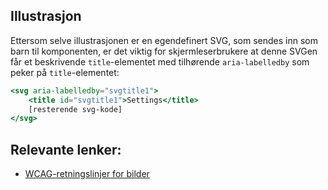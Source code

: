 ## Illustrasjon

Ettersom selve illustrasjonen er en egendefinert SVG, som sendes inn som barn til komponenten, er det viktig for skjermleserbrukere at denne SVGen får et beskrivende `title`-elementet med tilhørende `aria-labelledby` som peker på `title`-elementet:

```jsx
<svg aria-labelledby="svgtitle1">
    <title id="svgtitle1">Settings</title>
    [resterende svg-kode]
</svg>
```

## Relevante lenker:

- [WCAG-retningslinjer for bilder](https://www.w3.org/WAI/tutorials/images/tips/)
